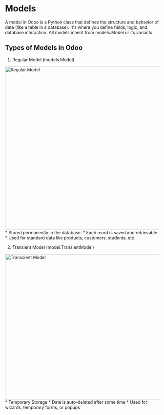 # Models
A model in Odoo is a Python class that defines the structure and behavior of data (like a table in a database). It's where you define fields, logic, and database interaction.
All models inherit from models.Model or its variants

## Types of Models in Odoo
1. Regular Model (models.Model)
<img width="1178" height="535" alt="Regular Model" src="https://github.com/user-attachments/assets/8f647355-bd17-4bca-bfaf-a67e0d10906e" />
* Stored permanently in the database.
* Each reord is saved and retrievable
* Used for standard data like products, customers, students, etc.

2. Transient Model (model.TransientModel)
<img width="1101" height="476" alt="Transcient Model" src="https://github.com/user-attachments/assets/da30fa2a-e01a-47d5-8d7a-8bc97e27859c" />
* Temporary Storage
* Data is auto-deleted after some time
* Used for wizards, temporary forms, or popups